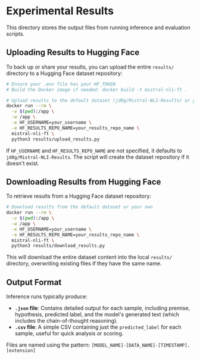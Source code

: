 # Experimental Results

This directory stores the output files from running inference and evaluation scripts.

## Uploading Results to Hugging Face

To back up or share your results, you can upload the entire `results/` directory to a Hugging Face dataset repository:

```bash
# Ensure your .env file has your HF_TOKEN
# Build the Docker image if needed: docker build -t mistral-nli-ft .

# Upload results to the default dataset (jd0g/Mistral-NLI-Results) or your own
docker run --rm \
  -v $(pwd):/app \
  -w /app \
  -e HF_USERNAME=your_username \
  -e HF_RESULTS_REPO_NAME=your_results_repo_name \
  mistral-nli-ft \
  python3 results/upload_results.py
```

If `HF_USERNAME` and `HF_RESULTS_REPO_NAME` are not specified, it defaults to `jd0g/Mistral-NLI-Results`. The script will create the dataset repository if it doesn't exist.

## Downloading Results from Hugging Face

To retrieve results from a Hugging Face dataset repository:

```bash
# Download results from the default dataset or your own
docker run --rm \
  -v $(pwd):/app \
  -w /app \
  -e HF_USERNAME=your_username \
  -e HF_RESULTS_REPO_NAME=your_results_repo_name \
  mistral-nli-ft \
  python3 results/download_results.py
```

This will download the entire dataset content into the local `results/` directory, overwriting existing files if they have the same name.

## Output Format

Inference runs typically produce:

*   **`.json` file**: Contains detailed output for each sample, including premise, hypothesis, predicted label, and the model's generated text (which includes the chain-of-thought reasoning).
*   **`.csv` file**: A simple CSV containing just the `predicted_label` for each sample, useful for quick analysis or scoring.

Files are named using the pattern: `[MODEL_NAME]-[DATA_NAME]-[TIMESTAMP].[extension]` 